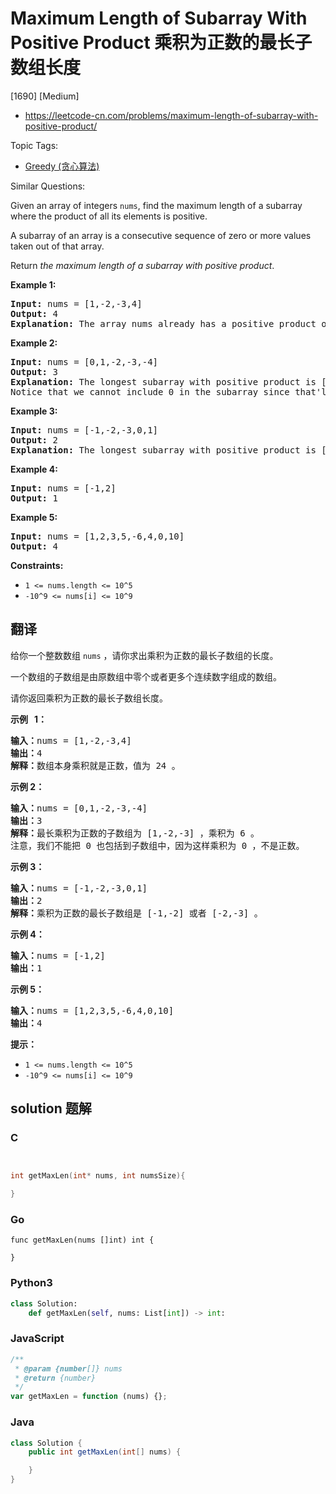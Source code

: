 # Maximum Length of Subarray With Positive Product 乘积为正数的最长子数组长度

[1690] [Medium]

- https://leetcode-cn.com/problems/maximum-length-of-subarray-with-positive-product/

Topic Tags:

- [Greedy (贪心算法)](https://leetcode-cn.com/tag/greedy/)

Similar Questions:

Given an array of integers `nums`, find the maximum length of a subarray where the product of all its elements is positive.

A subarray of an array is a consecutive sequence of zero or more values taken out of that array.

Return *the maximum length of a subarray with positive product*.

**Example 1:**

<pre><strong>Input:</strong> nums = [1,-2,-3,4]
<strong>Output:</strong> 4
<strong>Explanation: </strong>The array nums already has a positive product of 24.
</pre>

**Example 2:**

<pre><strong>Input:</strong> nums = [0,1,-2,-3,-4]
<strong>Output:</strong> 3
<strong>Explanation: </strong>The longest subarray with positive product is [1,-2,-3] which has a product of 6.
Notice that we cannot include 0 in the subarray since that'll make the product 0 which is not positive.</pre>

**Example 3:**

<pre><strong>Input:</strong> nums = [-1,-2,-3,0,1]
<strong>Output:</strong> 2
<strong>Explanation: </strong>The longest subarray with positive product is [-1,-2] or [-2,-3].
</pre>

**Example 4:**

<pre><strong>Input:</strong> nums = [-1,2]
<strong>Output:</strong> 1
</pre>

**Example 5:**

<pre><strong>Input:</strong> nums = [1,2,3,5,-6,4,0,10]
<strong>Output:</strong> 4
</pre>

**Constraints:**

- `1 <= nums.length <= 10^5`
- `-10^9 <= nums[i] <= 10^9`

## 翻译

给你一个整数数组 `nums` ，请你求出乘积为正数的最长子数组的长度。

一个数组的子数组是由原数组中零个或者更多个连续数字组成的数组。

请你返回乘积为正数的最长子数组长度。

**示例   1：**

<pre><strong>输入：</strong>nums = [1,-2,-3,4]
<strong>输出：</strong>4
<strong>解释：</strong>数组本身乘积就是正数，值为 24 。
</pre>

**示例 2：**

<pre><strong>输入：</strong>nums = [0,1,-2,-3,-4]
<strong>输出：</strong>3
<strong>解释：</strong>最长乘积为正数的子数组为 [1,-2,-3] ，乘积为 6 。
注意，我们不能把 0 也包括到子数组中，因为这样乘积为 0 ，不是正数。</pre>

**示例 3：**

<pre><strong>输入：</strong>nums = [-1,-2,-3,0,1]
<strong>输出：</strong>2
<strong>解释：</strong>乘积为正数的最长子数组是 [-1,-2] 或者 [-2,-3] 。
</pre>

**示例 4：**

<pre><strong>输入：</strong>nums = [-1,2]
<strong>输出：</strong>1
</pre>

**示例 5：**

<pre><strong>输入：</strong>nums = [1,2,3,5,-6,4,0,10]
<strong>输出：</strong>4
</pre>

**提示：**

- `1 <= nums.length <= 10^5`
- `-10^9 <= nums[i] <= 10^9`

## solution 题解

### C

```c


int getMaxLen(int* nums, int numsSize){

}
```

### Go

```golang
func getMaxLen(nums []int) int {

}
```

### Python3

```python
class Solution:
    def getMaxLen(self, nums: List[int]) -> int:
```

### JavaScript

```javascript
/**
 * @param {number[]} nums
 * @return {number}
 */
var getMaxLen = function (nums) {};
```

### Java

```java
class Solution {
    public int getMaxLen(int[] nums) {

    }
}
```
